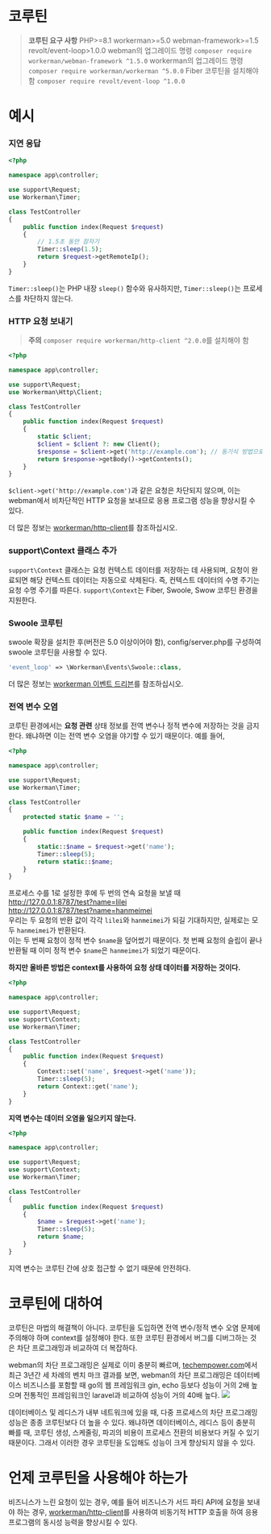 # 코루틴

> **코루틴 요구 사항**
> PHP>=8.1 workerman>=5.0 webman-framework>=1.5 revolt/event-loop>1.0.0
> webman의 업그레이드 명령 `composer require workerman/webman-framework ^1.5.0`
> workerman의 업그레이드 명령 `composer require workerman/workerman ^5.0.0`
> Fiber 코루틴을 설치해야 함 `composer require revolt/event-loop ^1.0.0`

# 예시
### 지연 응답

```php
<?php

namespace app\controller;

use support\Request;
use Workerman\Timer;

class TestController
{
    public function index(Request $request)
    {
        // 1.5초 동안 잠자기
        Timer::sleep(1.5);
        return $request->getRemoteIp();
    }
}
```
`Timer::sleep()`는 PHP 내장 `sleep()` 함수와 유사하지만, `Timer::sleep()`는 프로세스를 차단하지 않는다.

### HTTP 요청 보내기

> **주의**
> `composer require workerman/http-client ^2.0.0`를 설치해야 함

```php
<?php

namespace app\controller;

use support\Request;
use Workerman\Http\Client;

class TestController
{
    public function index(Request $request)
    {
        static $client;
        $client = $client ?: new Client();
        $response = $client->get('http://example.com'); // 동기식 방법으로 비동기 요청 보내기
        return $response->getBody()->getContents();
    }
}
```
`$client->get('http://example.com')`과 같은 요청은 차단되지 않으며, 이는 webman에서 비차단적인 HTTP 요청을 보내므로 응용 프로그램 성능을 향상시킬 수 있다.

더 많은 정보는 [workerman/http-client](https://www.workerman.net/doc/workerman/components/workerman-http-client.html)를 참조하십시오.

### support\Context 클래스 추가

`support\Context` 클래스는 요청 컨텍스트 데이터를 저장하는 데 사용되며, 요청이 완료되면 해당 컨텍스트 데이터는 자동으로 삭제된다. 즉, 컨텍스트 데이터의 수명 주기는 요청 수명 주기를 따른다. `support\Context`는 Fiber, Swoole, Swow 코루틴 환경을 지원한다.

### Swoole 코루틴

swoole 확장을 설치한 후(버전은 5.0 이상이어야 함), config/server.php를 구성하여 swoole 코루틴을 사용할 수 있다.
```php
'event_loop' => \Workerman\Events\Swoole::class,
```
더 많은 정보는 [workerman 이벤트 드리븐](https://www.workerman.net/doc/workerman/appendices/event.html)를 참조하십시오.

### 전역 변수 오염

코루틴 환경에서는 **요청 관련** 상태 정보를 전역 변수나 정적 변수에 저장하는 것을 금지한다. 왜냐하면 이는 전역 변수 오염을 야기할 수 있기 때문이다. 예를 들어,

```php
<?php

namespace app\controller;

use support\Request;
use Workerman\Timer;

class TestController
{
    protected static $name = '';

    public function index(Request $request)
    {
        static::$name = $request->get('name');
        Timer::sleep(5);
        return static::$name;
    }
}
```

프로세스 수를 1로 설정한 후에 두 번의 연속 요청을 보낼 때  
http://127.0.0.1:8787/test?name=lilei  
http://127.0.0.1:8787/test?name=hanmeimei  
우리는 두 요청의 반환 값이 각각 `lilei`와 `hanmeimei`가 되길 기대하지만, 실제로는 모두 `hanmeimei`가 반환된다.  
이는 두 번째 요청이 정적 변수 `$name`을 덮어썼기 때문이다. 첫 번째 요청의 슬립이 끝나 반환될 때 이미 정적 변수 `$name`은 `hanmeimei`가 되었기 때문이다.

**하지만 올바른 방법은 context를 사용하여 요청 상태 데이터를 저장하는 것이다.**
```php
<?php

namespace app\controller;

use support\Request;
use support\Context;
use Workerman\Timer;

class TestController
{
    public function index(Request $request)
    {
        Context::set('name', $request->get('name'));
        Timer::sleep(5);
        return Context::get('name');
    }
}
```

**지역 변수는 데이터 오염을 일으키지 않는다.**
```php
<?php

namespace app\controller;

use support\Request;
use support\Context;
use Workerman\Timer;

class TestController
{
    public function index(Request $request)
    {
        $name = $request->get('name');
        Timer::sleep(5);
        return $name;
    }
}
```
지역 변수는 코루틴 간에 상호 접근할 수 없기 때문에 안전하다.

# 코루틴에 대하여
코루틴은 마법의 해결책이 아니다. 코루틴을 도입하면 전역 변수/정적 변수 오염 문제에 주의해야 하며 context를 설정해야 한다. 또한 코루틴 환경에서 버그를 디버그하는 것은 차단 프로그래밍과 비교하여 더 복잡하다.

webman의 차단 프로그래밍은 실제로 이미 충분히 빠르며, [techempower.com](https://www.techempower.com/benchmarks/#section=data-r21&l=zijnjz-6bj&test=db&f=1ekg-cbcw-2t4w-27wr68-pc0-iv9slc-0-1ekgw-39g-kxs00-o0zk-4fu13d-2x8do8-2)에서 최근 3년간 세 차례의 벤치 마크 결과를 보면, webman의 차단 프로그래밍은 데이터베이스 비즈니스를 포함할 때 go의 웹 프레임워크 gin, echo 등보다 성능이 거의 2배 높으며 전통적인 프레임워크인 laravel과 비교하여 성능이 거의 40배 높다.
![](../../assets/img/benchemarks-go-sw.png?)

데이터베이스 및 레디스가 내부 네트워크에 있을 때, 다중 프로세스의 차단 프로그래밍 성능은 종종 코루틴보다 더 높을 수 있다. 왜냐하면 데이터베이스, 레디스 등이 충분히 빠를 때, 코루틴 생성, 스케줄링, 파괴의 비용이 프로세스 전환의 비용보다 커질 수 있기 때문이다. 그래서 이러한 경우 코루틴을 도입해도 성능이 크게 향상되지 않을 수 있다.

# 언제 코루틴을 사용해야 하는가
비즈니스가 느린 요청이 있는 경우, 예를 들어 비즈니스가 서드 파티 API에 요청을 보내야 하는 경우, [workerman/http-client](https://www.workerman.net/doc/workerman/components/workerman-http-client.html)를 사용하여 비동기적 HTTP 호출을 하여 응용 프로그램의 동시성 능력을 향상시킬 수 있다.
